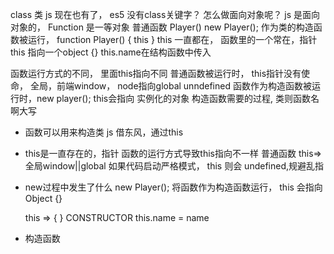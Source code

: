 class 类 js 现在也有了，
es5 没有class关键字？ 怎么做面向对象呢？
js 是面向对象的， Function 是一等对象
普通函数 Player() 
new Player(); 作为类的构造函数被运行，
function Player() { this }
this 一直都在， 函数里的一个常在，指针 this 指向一个object {}  this.name在结构函数中传入

函数运行方式的不同， 里面this指向不同
普通函数被运行时， this指针没有使命， 全局，前端window， node指向global  unndefined
函数作为构造函数被运行时，new player(); this会指向 实例化的对象   构造函数需要的过程,
类则函数名啊大写

- 函数可以用来构造类 js 借东风，通过this
- this是一直存在的，指针
  函数的运行方式导致this指向不一样
  普通函数 this=>全局window||global
  如果代码启动严格模式， this 则会 undefined,规避乱指
- new过程中发生了什么
  new Player(); 将函数作为构造函数运行，
  this 会指向 Object {}


  this => { } CONSTRUCTOR
  this.name = name
- 构造函数
